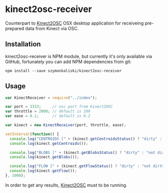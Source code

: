 # kinect2osc-receiver

Counterpart to [Kinect2OSC](https://github.com/szymonkaliski/Kinect2OSC) OSX desktop application for receiveing pre-prepared data from Kinect via OSC.

## Installation

kinect2osc-receiver is NPM module, but currently it's only available via GitHub, fortunately you can add NPM dependencies from git:

```
npm install --save szymonkaliski/kinect2osc-receiver
```

## Usage

```javascript
var KinectReceiver = require("../index");

var port = 3333;     // osc port from Kinect2OSC
var throttle = 2000; // default is 100
var ease = 0.1;      // default is 0.2

var kinect = new KinectReceiver(port, throttle, ease);

setInterval(function() {
  console.log("CENTROIDS [" + (kinect.getCentroidsStatus() ? "dirty" : "not dirty") + "]");
  console.log(kinect.getCentroids());

  console.log("BLOBS [" + (kinect.getBlobsStatus() ? "dirty" : "not dirty") + "]");
  console.log(kinect.getBlobs());

  console.log("FLOW [" + (kinect.getFlowStatus() ? "dirty" : "not dirty") + "]");
  console.log(kinect.getFlow());
}, 1000);
```

In order to get any results, [Kinect2OSC](https://github.com/szymonkaliski/Kinect2OSC) must to be running.


